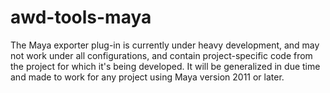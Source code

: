 awd-tools-maya
==============
The Maya exporter plug-in is currently under heavy development, and may not
work under all configurations, and contain project-specific code from the
project for which it's being developed. It will be generalized in due time
and made to work for any project using Maya version 2011 or later.

